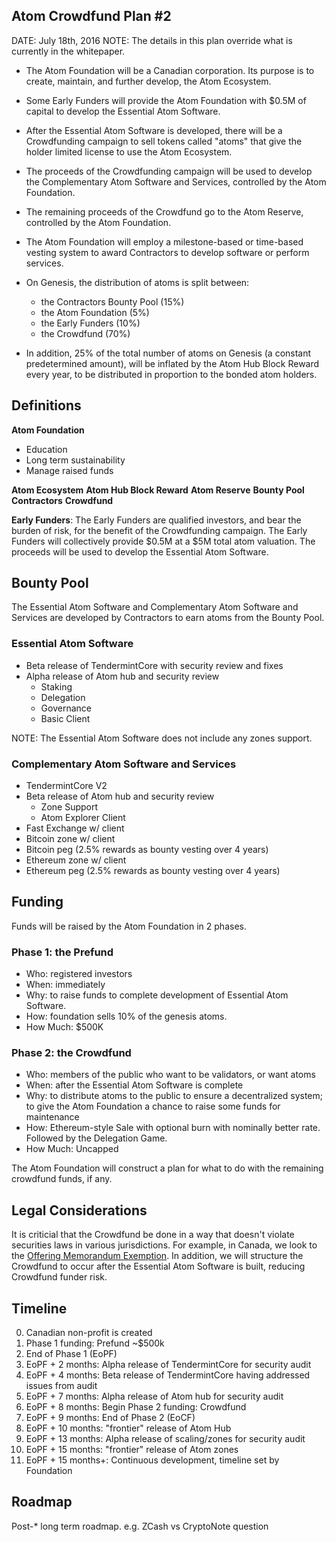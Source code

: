 Atom Crowdfund Plan #2
----------------------

DATE: July 18th, 2016
NOTE: The details in this plan override what is currently in the whitepaper.

* The Atom Foundation will be a Canadian corporation.  Its purpose is to create,
  maintain, and further develop, the Atom Ecosystem.

* Some Early Funders will provide the Atom Foundation with $0.5M of capital to
  develop the Essential Atom Software.

* After the Essential Atom Software is developed, there will be a Crowdfunding
  campaign to sell tokens called "atoms" that give the holder limited license to
use the Atom Ecosystem.

* The proceeds of the Crowdfunding campaign will be used to develop the
  Complementary Atom Software and Services, controlled by the Atom Foundation.

* The remaining proceeds of the Crowdfund go to the Atom Reserve, controlled by
  the Atom Foundation.

* The Atom Foundation will employ a milestone-based or time-based vesting system
  to award Contractors to develop software or perform services.

* On Genesis, the distribution of atoms is split between:
  * the Contractors Bounty Pool (15%)
  * the Atom Foundation (5%)
  * the Early Funders (10%)
  * the Crowdfund (70%)

* In addition, 25% of the total number of atoms on Genesis (a constant
  predetermined amount), will be inflated by the Atom Hub Block Reward every
year, to be distributed in proportion to the bonded atom holders.

## Definitions

**Atom Foundation**

* Education
* Long term sustainability
* Manage raised funds

**Atom Ecosystem**
**Atom Hub Block Reward**
**Atom Reserve**
**Bounty Pool**
**Contractors**
**Crowdfund**

**Early Funders**: The Early Funders are qualified investors, and bear the
burden of risk, for the benefit of the Crowdfunding campaign. The
Early Funders will collectively provide $0.5M at a $5M total atom valuation.
The proceeds will be used to develop the Essential Atom Software.

## Bounty Pool

The Essential Atom Software and Complementary Atom Software and Services are
developed by Contractors to earn atoms from the Bounty Pool.

### Essential Atom Software

* Beta release of TendermintCore with security review and fixes
* Alpha release of Atom hub and security review
  * Staking
  * Delegation
  * Governance
  * Basic Client

NOTE: The Essential Atom Software does not include any zones support.

### Complementary Atom Software and Services

* TendermintCore V2
* Beta release of Atom hub and security review
  * Zone Support
  * Atom Explorer Client
* Fast Exchange w/ client
* Bitcoin zone w/ client
* Bitcoin peg (2.5% rewards as bounty vesting over 4 years)
* Ethereum zone w/ client
* Ethereum peg (2.5% rewards as bounty vesting over 4 years)

## Funding

Funds will be raised by the Atom Foundation in 2 phases.

### Phase 1: the Prefund

* Who: registered investors
* When: immediately
* Why: to raise funds to complete development of Essential Atom Software.
* How: foundation sells 10% of the genesis atoms.
* How Much: $500K

### Phase 2: the Crowdfund

* Who: members of the public who want to be validators, or want atoms
* When: after the Essential Atom Software is complete
* Why: to distribute atoms to the public to ensure a decentralized system; to
  give the Atom Foundation a chance to raise some funds for maintenance
* How: Ethereum-style Sale with optional burn with nominally better rate.
  Followed by the Delegation Game.
* How Much: Uncapped

The Atom Foundation will construct a plan for what to do with the remaining
crowdfund funds, if any.

## Legal Considerations

It is criticial that the Crowdfund be done in a way that doesn't violate
securities laws in various jurisdictions.  For example, in Canada, we look to
the [Offering Memorandum
Exemption](http://www.osc.gov.on.ca/en/NewsEvents_nr_20151029_finalize-offering-memorandum-exemption.htm).
In addition, we will structure the Crowdfund to occur after the Essential Atom
Software is built, reducing Crowdfund funder risk.

Timeline
--------

0. Canadian non-profit is created
1. Phase 1 funding: Prefund ~$500k
2. End of Phase 1 (EoPF)
3. EoPF + 2 months: Alpha release of TendermintCore for security audit
6. EoPF + 4 months: Beta release of TendermintCore having addressed issues from audit
7. EoPF + 7 months: Alpha release of Atom hub for security audit
8. EoPF + 8 months: Begin Phase 2 funding: Crowdfund
9. EoPF + 9 months: End of Phase 2 (EoCF)
10. EoPF + 10 months: "frontier" release of Atom Hub 
11. EoPF + 13 months: Alpha release of scaling/zones for security audit
12. EoPF + 15 months: "frontier" release of Atom zones
13. EoPF + 15 months+: Continuous development, timeline set by Foundation

Roadmap
-------

Post-* long term roadmap.
e.g. ZCash vs CryptoNote question
